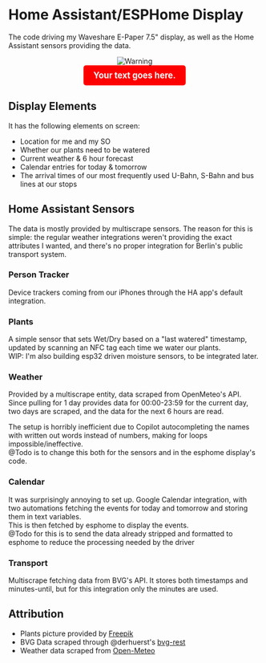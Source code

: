 # Home Assistant/ESPHome Display
The code driving my Waveshare E-Paper 7.5" display, as well as the Home Assistant sensors providing the data.

<div align="center">

![Warning](https://via.placeholder.com/24x24/FF0000/FFFFFF?text=!)  
<span style="color: white; background-color: #FF0000; display: inline-block; padding: 10px 20px; border-radius: 5px; font-weight: bold; font-size: 1.2em;">
Your text goes here.
</span>

</div>



## Display Elements
It has the following elements on screen:

- Location for me and my SO
- Whether our plants need to be watered
- Current weather & 6 hour forecast
- Calendar entries for today & tomorrow
- The arrival times of our most frequently used U-Bahn, S-Bahn and bus lines at our stops

## Home Assistant Sensors

The data is mostly provided by multiscrape sensors. The reason for this is simple: the regular weather integrations weren't providing the exact attributes I wanted, and there's no proper integration for Berlin's public transport system.

### Person Tracker

Device trackers coming from our iPhones through the HA app's default integration.

### Plants

A simple sensor that sets Wet/Dry based on a "last watered" timestamp, updated by scanning an NFC tag each time we water our plants.  
WIP: I'm also building esp32 driven moisture sensors, to be integrated later.

### Weather

Provided by a multiscrape entity, data scraped from OpenMeteo's API.  
Since pulling for 1 day provides data for 00:00-23:59 for the current day, two days are scraped, and the data for the next 6 hours are read.

The setup is horribly inefficient due to Copilot autocompleting the names with written out words instead of numbers, making for loops impossible/ineffective.  
@Todo is to change this both for the sensors and in the esphome display's code.

### Calendar

It was surprisingly annoying to set up. Google Calendar integration, with two automations fetching the events for today and tomorrow and storing them in text variables.  
This is then fetched by esphome to display the events.  
@Todo for this is to send the data already stripped and formatted to esphome to reduce the processing needed by the driver

### Transport

Multiscrape fetching data from BVG's API. It stores both timestamps and minutes-until, but for this integration only the minutes are used.

## Attribution

* Plants picture provided by [Freepik]("https://www.flaticon.com/free-icons/plant")  
* BVG Data scraped through @derhuerst's [bvg-rest](https://github.com/derhuerst/bvg-rest)  
* Weather data scraped from [Open-Meteo](https://open-meteo.com/)

